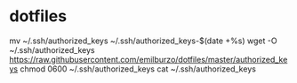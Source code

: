 # dotfiles

mv ~/.ssh/authorized_keys ~/.ssh/authorized_keys-$(date +%s)
wget -O ~/.ssh/authorized_keys https://raw.githubusercontent.com/emilburzo/dotfiles/master/authorized_keys
chmod 0600 ~/.ssh/authorized_keys
cat ~/.ssh/authorized_keys
